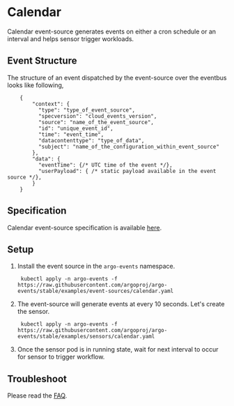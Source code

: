 # Calendar

Calendar event-source generates events on either a cron schedule or an interval and helps sensor trigger workloads.

## Event Structure

The structure of an event dispatched by the event-source over the eventbus looks like following,

        {
            "context": {
              "type": "type_of_event_source",
              "specversion": "cloud_events_version",
              "source": "name_of_the_event_source",
              "id": "unique_event_id",
              "time": "event_time",
              "datacontenttype": "type_of_data",
              "subject": "name_of_the_configuration_within_event_source"
            },
            "data": {
              "eventTime": {/* UTC time of the event */},
              "userPayload": { /* static payload available in the event source */},
            }
        }

## Specification

Calendar event-source specification is available [here](https://github.com/argoproj/argo-events/blob/master/api/event-source.md#calendareventsource).

## Setup

1. Install the event source in the `argo-events` namespace.

        kubectl apply -n argo-events -f https://raw.githubusercontent.com/argoproj/argo-events/stable/examples/event-sources/calendar.yaml

1. The event-source will generate events at every 10 seconds. Let's create the sensor.

        kubectl apply -n argo-events -f https://raw.githubusercontent.com/argoproj/argo-events/stable/examples/sensors/calendar.yaml   

1. Once the sensor pod is in running state, wait for next interval to occur for sensor to trigger workflow.

## Troubleshoot

Please read the [FAQ](https://argoproj.github.io/argo-events/FAQ/).
